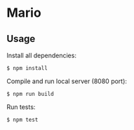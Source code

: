 # Mario

## Usage

Install all dependencies:

    $ npm install

Compile and run local server (8080 port):

    $ npm run build

Run tests:

    $ npm test
